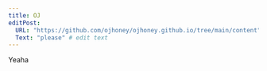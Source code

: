 ```yaml
---
title: OJ
editPost:
  URL: "https://github.com/ojhoney/ojhoney.github.io/tree/main/content"
  Text: "please" # edit text
---
```


Yeaha
